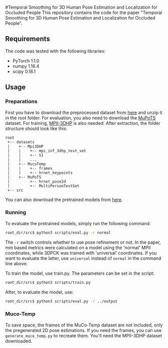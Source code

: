 #Temporal Smoothing for 3D Human Pose Estimation and Localization for Occluded People
This repository contains the code for the paper "Temporal Smoothing for 3D Human Pose
Estimation and Localization for Occluded People".

## Requirements

The code was tested with the following libraries:

- PyTorch 1.1.0
- numpy 1.16.4
- scipy 0.18.1

## Usage

### Preparations

First you have to download the preprocessed dataset from [here](https://drive.google.com/file/d/1OpIyGYyUi1bn8C9swV24iQofJVbTt1uq/view?usp=sharing) and unzip it in the root folder.  For evaluation, you also need to download the [MuPoTS](http://gvv.mpi-inf.mpg.de/projects/SingleShotMultiPerson/) dataset. For training, [MPII-3DHP](http://gvv.mpi-inf.mpg.de/3dhp-dataset/) is also needed. After extraction, the folder structure should look like this:

```
root
 +-- datasets
 |    +-- Mpi3DHP
 |    |    +-- mpi_inf_3dhp_test_set
 |    |    +-- S1
 |    |    ...
 |    +-- MucoTemp
 |    |    +-- frames
 |    |    +-- hrnet_keypoints
 |    +-- MuPoTS
 |         +-- hrnet_pose2d
 |         +-- MultiPersonTestSet
 +-- src
```

You can also download the pretrained models from [here](https://drive.google.com/file/d/1IXtjAiePbyNDHjWZ-VyFkTZlVdrnwJ7z/view?usp=sharing).

### Running

To evaluate the pretrained models, simply run the following command:

```bash
root_dir/src$ python3 scripts/eval.py -r normal
```

The `-r` switch controls whether to use pose refinement or not. In the paper, mm based metrics were calculated on a model using the 'normal' MPII coordinates, while 3DPCK was trained with 'universal' coordinates. If you want to evaluate the latter, use `universal` instead of `normal` in the command line above.

To train the model, use train.py. The parameters can be set in the script:

```bash
root_dir/src$ python3 scripts/train.py
```

After, to evaluate the model, use:

```bash
root_dir/src$ python3 scripts/eval.py -r ../output
```

### Muco-Temp

To save space, the frames of the MuCo-Temp dataset are not included, only the pregenerated 2D pose estimations. If you need the frames, you can use `generate_muco_temp.py` to recreate them. You'll need the MPII-3DHP dataset downloaded.